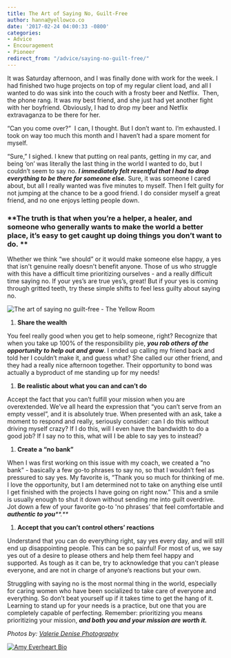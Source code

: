 ```yaml
---
title: The Art of Saying No, Guilt-Free
author: hanna@yellowco.co
date: '2017-02-24 04:00:33 -0800'
categories:
- Advice
- Encouragement
- Pioneer
redirect_from: "/advice/saying-no-guilt-free/"
---
```


It was Saturday afternoon, and I was finally done with work for the week. I had finished two huge projects on top of my regular client load, and all I wanted to do was sink into the couch with a frosty beer and Netflix.  Then, the phone rang. It was my best friend, and she just had yet another fight with her boyfriend. Obviously, I had to drop my beer and Netflix extravaganza to be there for her.

“Can you come over?”  I can, I thought. But I don’t want to. I’m exhausted. I took on way too much this month and I haven’t had a spare moment for myself.  

“Sure,” I sighed. I knew that putting on real pants, getting in my car, and being ‘on’ was literally the last thing in the world I wanted to do, but I couldn’t seem to say no. _**I immediately felt resentful that I had to drop everything to be there for someone else.**_ Sure, it was someone I cared about, but all I really wanted was five minutes to myself. Then I felt guilty for not jumping at the chance to be a good friend. I do consider myself a great friend, and no one enjoys letting people down.

### **The truth is that when you’re a helper, a healer, and someone who generally wants to make the world a better place, it’s easy to get caught up doing things you don’t want to do. **

Whether we think “we should” or it would make someone else happy, a yes that isn't genuine really doesn't benefit anyone. Those of us who struggle with this have a difficult time prioritizing ourselves - and a really difficult time saying no. If your yes’s are true yes’s, great! But if your yes is coming through gritted teeth, try these simple shifts to feel less guilty about saying no.

![The art of saying no guilt-free - The Yellow Room](http://yellowco.co/wp-content/uploads/2017/02/ValerieDenisePhotos-5.jpg)

1.  **Share the wealth**

You feel really good when you get to help someone, right? Recognize that when you take up 100% of the responsibility pie, _**you rob others of the opportunity to help out and grow**_. I ended up calling my friend back and told her I couldn’t make it, and guess what? She called our other friend, and they had a really nice afternoon together. Their opportunity to bond was actually a byproduct of me standing up for my needs!

1.  **Be realistic about what you can and can’t do**

Accept the fact that you can’t fulfill your mission when you are overextended. We’ve all heard the expression that “you can’t serve from an empty vessel”, and it is absolutely true. When presented with an ask, take a moment to respond and really, seriously consider: can I do this without driving myself crazy? If I do this, will I even have the bandwidth to do a good job? If I say no to this, what will I be able to say yes to instead?

1.  **Create a “no bank”**

When I was first working on this issue with my coach, we created a “no bank” - basically a few go-to phrases to say no, so that I wouldn’t feel as pressured to say yes. My favorite is, “Thank you so much for thinking of me. I love the opportunity, but I am determined not to take on anything else until I get finished with the projects I have going on right now.” This and a smile is usually enough to shut it down without sending me into guilt overdrive. Jot down a few of your favorite go-to 'no phrases' that feel comfortable and _**authentic to you****.**_

1.  **Accept that you can’t control others’ reactions**

Understand that you can do everything right, say yes every day, and will still end up disappointing people. This can be so painful! For most of us, we say yes out of a desire to please others and help them feel happy and supported. As tough as it can be, try to acknowledge that you can’t please everyone, and are not in charge of anyone’s reactions but your own.

Struggling with saying no is the most normal thing in the world, especially for caring women who have been socialized to take care of everyone and everything. So don’t beat yourself up if it takes time to get the hang of it. Learning to stand up for your needs is a practice, but one that you are completely capable of perfecting. Remember: prioritizing you means prioritizing your mission, _**and both you and your mission are worth it.**_

_Photos by: [Valerie Denise Photography](http://www.valeriedenisephotos.com/)_

[![Amy Everheart Bio](http://yellowco.co/wp-content/uploads/2017/02/Amy-Everheart-Bio.jpg)](http://www.amyeverhartcoaching.com/)
